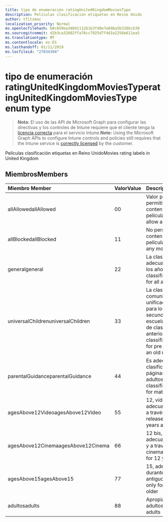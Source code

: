 ```yaml
---
title: tipo de enumeración ratingUnitedKingdomMoviesType
description: Películas clasificación etiquetas en Reino Unido
author: tfitzmac
localization_priority: Normal
ms.openlocfilehash: b8c659ea3484111261b3fd0e7e69ba5b3286cb38
ms.sourcegitcommit: d2b3ca32602ffa76cc7925d7f4d1e2258e611ea5
ms.translationtype: MT
ms.contentlocale: es-ES
ms.lasthandoff: 01/11/2019
ms.locfileid: "27834394"
---
```

# <a name="ratingunitedkingdommoviestype-enum-type"></a><span data-ttu-id="f7c4b-103">tipo de enumeración ratingUnitedKingdomMoviesType</span><span class="sxs-lookup"><span data-stu-id="f7c4b-103">ratingUnitedKingdomMoviesType enum type</span></span>

> <span data-ttu-id="f7c4b-104">**Nota:** El uso de las API de Microsoft Graph para configurar las directivas y los controles de Intune requiere que el cliente tenga la [licencia correcta](https://go.microsoft.com/fwlink/?linkid=839381) para el servicio Intune.</span><span class="sxs-lookup"><span data-stu-id="f7c4b-104">**Note:** Using the Microsoft Graph APIs to configure Intune controls and policies still requires that the Intune service is [correctly licensed](https://go.microsoft.com/fwlink/?linkid=839381) by the customer.</span></span>

<span data-ttu-id="f7c4b-105">Películas clasificación etiquetas en Reino Unido</span><span class="sxs-lookup"><span data-stu-id="f7c4b-105">Movies rating labels in United Kingdom</span></span>
## <a name="members"></a><span data-ttu-id="f7c4b-106">Miembros</span><span class="sxs-lookup"><span data-stu-id="f7c4b-106">Members</span></span>
|<span data-ttu-id="f7c4b-107">Miembro	</span><span class="sxs-lookup"><span data-stu-id="f7c4b-107">Member</span></span>|<span data-ttu-id="f7c4b-108">Valor</span><span class="sxs-lookup"><span data-stu-id="f7c4b-108">Value</span></span>|<span data-ttu-id="f7c4b-109">Description</span><span class="sxs-lookup"><span data-stu-id="f7c4b-109">Description</span></span>|
|:---|:---|:---|
|<span data-ttu-id="f7c4b-110">allAllowed</span><span class="sxs-lookup"><span data-stu-id="f7c4b-110">allAllowed</span></span>|<span data-ttu-id="f7c4b-111">0</span><span class="sxs-lookup"><span data-stu-id="f7c4b-111">0</span></span>|<span data-ttu-id="f7c4b-112">Valor predeterminado, permitir que el contenido de todas las películas</span><span class="sxs-lookup"><span data-stu-id="f7c4b-112">Default value, allow all movies content</span></span>|
|<span data-ttu-id="f7c4b-113">allBlocked</span><span class="sxs-lookup"><span data-stu-id="f7c4b-113">allBlocked</span></span>|<span data-ttu-id="f7c4b-114">1</span><span class="sxs-lookup"><span data-stu-id="f7c4b-114">1</span></span>|<span data-ttu-id="f7c4b-115">No permitir cualquier contenido de películas</span><span class="sxs-lookup"><span data-stu-id="f7c4b-115">Do not allow any movies content</span></span>|
|<span data-ttu-id="f7c4b-116">general</span><span class="sxs-lookup"><span data-stu-id="f7c4b-116">general</span></span>|<span data-ttu-id="f7c4b-117">2</span><span class="sxs-lookup"><span data-stu-id="f7c4b-117">2</span></span>|<span data-ttu-id="f7c4b-118">La clasificación U es adecuada para todos los años</span><span class="sxs-lookup"><span data-stu-id="f7c4b-118">The U classification is suitable for all ages</span></span>|
|<span data-ttu-id="f7c4b-119">universalChildren</span><span class="sxs-lookup"><span data-stu-id="f7c4b-119">universalChildren</span></span>|<span data-ttu-id="f7c4b-120">3</span><span class="sxs-lookup"><span data-stu-id="f7c4b-120">3</span></span>|<span data-ttu-id="f7c4b-121">La clasificación de comunicaciones unificadas es adecuada para los elementos secundarios previa a la escuela, una etiqueta de clasificación anterior</span><span class="sxs-lookup"><span data-stu-id="f7c4b-121">The UC classification is suitable for pre-school children, an old rating label</span></span>|
|<span data-ttu-id="f7c4b-122">parentalGuidance</span><span class="sxs-lookup"><span data-stu-id="f7c4b-122">parentalGuidance</span></span>|<span data-ttu-id="f7c4b-123">4</span><span class="sxs-lookup"><span data-stu-id="f7c4b-123">4</span></span>|<span data-ttu-id="f7c4b-124">Es adecuada para la clasificación de páginas para adultos</span><span class="sxs-lookup"><span data-stu-id="f7c4b-124">The PG classification is suitable for mature</span></span>|
|<span data-ttu-id="f7c4b-125">agesAbove12Video</span><span class="sxs-lookup"><span data-stu-id="f7c4b-125">agesAbove12Video</span></span>|<span data-ttu-id="f7c4b-126">5</span><span class="sxs-lookup"><span data-stu-id="f7c4b-126">5</span></span>|<span data-ttu-id="f7c4b-127">12, vídeo de la versión adecuada de 12 años y a través de</span><span class="sxs-lookup"><span data-stu-id="f7c4b-127">12, video release suitable for 12 years and over</span></span>|
|<span data-ttu-id="f7c4b-128">agesAbove12Cinema</span><span class="sxs-lookup"><span data-stu-id="f7c4b-128">agesAbove12Cinema</span></span>|<span data-ttu-id="f7c4b-129">6</span><span class="sxs-lookup"><span data-stu-id="f7c4b-129">6</span></span>|<span data-ttu-id="f7c4b-130">12 bis, versión cine adecuado para 12 años y a través de</span><span class="sxs-lookup"><span data-stu-id="f7c4b-130">12A, cinema release suitable for 12 years and over</span></span>|
|<span data-ttu-id="f7c4b-131">agesAbove15</span><span class="sxs-lookup"><span data-stu-id="f7c4b-131">agesAbove15</span></span>|<span data-ttu-id="f7c4b-132">7</span><span class="sxs-lookup"><span data-stu-id="f7c4b-132">7</span></span>|<span data-ttu-id="f7c4b-133">15, adecuada sólo durante 15 años y más antiguos</span><span class="sxs-lookup"><span data-stu-id="f7c4b-133">15, suitable only for 15 years and older</span></span>|
|<span data-ttu-id="f7c4b-134">adultos</span><span class="sxs-lookup"><span data-stu-id="f7c4b-134">adults</span></span>|<span data-ttu-id="f7c4b-135">8</span><span class="sxs-lookup"><span data-stu-id="f7c4b-135">8</span></span>|<span data-ttu-id="f7c4b-136">Apropiado sólo para adultos</span><span class="sxs-lookup"><span data-stu-id="f7c4b-136">Suitable only for adults</span></span>|



